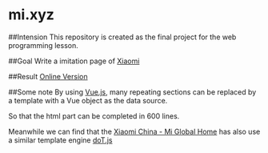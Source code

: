 # mi.xyz

##Intension
This repository is created as the final project for the web programming lesson.

##Goal
Write a imitation page of [Xiaomi](www.mi.com/index.html)

##Result
[Online Version](http://tautcony.github.io/mi.xyz)

##Some note
By using [Vue.js](https://vuejs.org), many repeating sections can be replaced by a template with a Vue object as the data source.

So that the html part can be completed in 600 lines.

Meanwhile we can find that the [Xiaomi China - Mi Global Home](http://www.mi.com/en/) has also use a similar template engine [doT.js](http://olado.github.io/doT/index.html)
